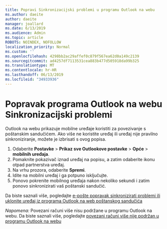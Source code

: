 ```yaml
---
title: Popravi Sinkronizacijski problemi u programu Outlook na webu
ms.author: daeite
author: daeite
manager: joallard
ms.date: 6/13/2019
ms.audience: Admin
ms.topic: article
ROBOTS: NOINDEX, NOFOLLOW
localization_priority: Normal
ms.custom: ''
ms.openlocfilehash: 4298bb2ac29affef0c879f567ea62d0a149c2139
ms.sourcegitcommit: ad4257df7113531cea883b477d505918da99b325
ms.translationtype: MT
ms.contentlocale: hr-HR
ms.lasthandoff: 06/13/2019
ms.locfileid: "34933936"
---
```

# <a name="fix-outlook-on-the-web-sync-issues"></a>Popravak programa Outlook na webu Sinkronizacijski problemi

Outlook na webu prikazuje mobilne uređaje koristiti za povezivanje s poštanskim sandučićem. Ako više ne koristite uređaj ili uređaj nije pravilno sinkroniziranje, možete je izbrisati s ovog popisa.

1. Odaberite **Postavke** > **Prikaz sve Outlookove postavke** > **Opće** > **mobilnih uređaja**.
1. Pomaknite pokazivač iznad uređaj na popisu, a zatim odaberite ikonu otpad partnerstva uređaj.
1. Na vrhu prozora, odaberite **Spremi**.
1. Idite na mobilni uređaj i ga potpuno isključujte.
1. Ponovo pokrenite mobilnog uređaja nakon nekoliko sekundi i zatim ponovo sinkronizirati vaš poštanski sandučić.

Da biste saznali više, pogledajte [e-pošte popravak sinkronizirati problemi ili uklonite uređaj iz programa Outlook na web poštanskog sandučića](https://support.office.com/article/775ed31c-05bd-4ee4-b1b3-33fad7b5b992)

*Napomena:* Povezani računi više nisu podržane u programu Outlook na webu. Da biste saznali više, pogledajte [povezani računi više nije podržan u programu Outlook na webu](https://support.office.com/article/5cc526bf-e928-4a99-8b9f-5e089df7d887)